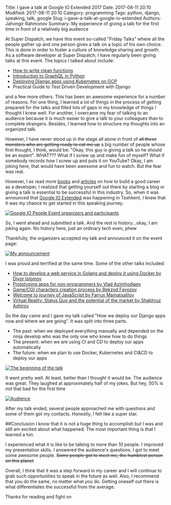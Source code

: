 Title: I gave a talk at Google IO Extended 2017
Date: 2017-08-11 20:10
Modified: 2017-08-11 20:10
Category: programming
Tags: python, django, speaking, talk, google
Slug: i-gave-a-talk-at-google-io-extended
Authors: Jahongir Rahmonov
Summary: My experience of giving a talk for the first time in front of a relatively big audience

At Super Dispatch, we have this event so-called "Friday Talks" where all the people gather up and one person gives a talk on a topic
of his own choice. This is done in order to foster a culture of knowledge sharing and growth. As a software developer at Super Dispatch,
I have regularly been giving talks at this event. The topics I talked about include:
 
- [How to write clean functions](/posts/how-to-write-clean-functions/)
- [Introduction to GraphQL in Python](http://graphql.org/) 
- [Deploying Django apps using Kubernetes on GCP](https://kubernetes.io/)
- Practical Guide to Test Driven Development with Django

and a few more others. This has been an awesome experience for a number of reasons. For one thing, I learned a lot of things in the
process of getting prepared for the talks and filled lots of gaps in my knowledge of things I thought I knew well. For another, 
I overcame my fear of talking to an audience because it is much easier to give a talk to your colleagues than to complete strangers. 
Besides, I learned how to structure my thoughts into an organized talk. 
 
However, I have never stood up in the stage all alone in front of <strike>all these monsters who are getting ready to eat me up</strike>
a big number of people whose first thought, I think, would be: "Okay, this guy is giving a talk so he should be an expert". WHAT???
What if I screw up and make fun of myself? What if somebody records how I screw up and puts it on YouTube? <i class="em em-scream"></i> 
Okay, I am joking here, that would have been awesome and fun to watch. But the fear was real.
 
However, I as read more [books](https://www.amazon.com/Soft-Skills-software-developers-manual/dp/1617292397) and [articles](https://simpleprogrammer.com/2015/01/05/24-quick-tips-to-boost-your-career-as-a-software-engineer-this-year/) 
on how to build a good career as a developer, I realized that getting yourself out there by starting a blog or giving a talk is essential to be successful in this industry.
So, when it was announced that [Google IO Extended](https://www.facebook.com/iutextended/?ref=br_rs) was happening in Tashkent, I knew that it was my chance to get started in this speaking journey. 

<div class="gallery medium">
    <a href="https://s3.amazonaws.com/rahmonov.me/post-images/i-gave-a-talk/after-talks.jpg" rel="lightbox" title="Google IO People">
        <img src="https://s3.amazonaws.com/rahmonov.me/post-images/i-gave-a-talk/after-talks.jpg" alt="Google IO People">
        <span>Event organizers and participants</span>
    </a>
</div>

So, I went ahead and submitted a talk. And the rest is history...okay, I am joking again. No history here, just an ordinary tech even, phew <i class="em em-sleepy"></i>  
 
Thankfully, the organizers accepted my talk and announced it on the event page: 
 
<div class="gallery medium">
    <a href="https://s3.amazonaws.com/rahmonov.me/post-images/i-gave-a-talk/announcing-me.png" rel="lightbox" title="My announcement">
        <img src="https://s3.amazonaws.com/rahmonov.me/post-images/i-gave-a-talk/announcing-me.png" alt="My announcement">
    </a>
</div> 
 
I was proud and terrified at the same time. Some of the other talks included:

- [How to develop a web service in Golang and deploy it using Docker by Diyor Islomov](https://www.facebook.com/iutextended/photos/a.902471193144035.1073741828.902460013145153/1414752278582588/?type=3&permPage=1)
- [Prototyping apps for non-programmers by Vlad Azimhodjaev](https://www.facebook.com/iutextended/photos/a.902471193144035.1073741828.902460013145153/1415300861861063/?type=3)
- [Game/CGI characters creation process by Bekzod Fayozov](https://www.facebook.com/iutextended/photos/a.902471193144035.1073741828.902460013145153/1416110071780142/?type=3)
- [Welcome to journey of JavaScript by Farrux Mamatxalilov](https://www.facebook.com/iutextended/photos/a.902471193144035.1073741828.902460013145153/1416861721704977/?type=3)
- [Virtual Reality: Status Quo and the potential of the market by Shakhruz Ashirov](https://www.facebook.com/iutextended/photos/a.902471193144035.1073741828.902460013145153/1420533894671093/?type=3)

So the day came and I gave my talk called "How we deploy our Django apps now and where we are going". It was split into three parts.

- The past: when we deployed everything manually and depended on the ninja develop who was the only one who knew how to do things
- The present: when we are using CI and CD to deploy our apps automatically
- The future: when we plan to use Docker, Kubernetes and CI&CD to deploy our apps

<div class="gallery medium">
    <a href="https://s3.amazonaws.com/rahmonov.me/post-images/i-gave-a-talk/me-talking.jpg" rel="lightbox" title="The beginning of the talk">
        <img src="https://s3.amazonaws.com/rahmonov.me/post-images/i-gave-a-talk/me-talking.jpg" alt="The beginning of the talk">
    </a>
</div> 

It went pretty well. At least, better than I thought it would be. The audience was great. They laughed at approximately half of my jokes.
But hey, 50% is not that bad for the first time <i class="em em-sunglasses"></i> 

<div class="gallery medium">
    <a href="https://s3.amazonaws.com/rahmonov.me/post-images/i-gave-a-talk/audience.jpg" rel="lightbox" title="Audience">
        <img src="https://s3.amazonaws.com/rahmonov.me/post-images/i-gave-a-talk/audience.jpg" alt="Audience">
    </a>
</div>

After my talk ended, several people approached me with questions and some of them got my contacts. Honestly, I felt like a super star.

##Conclusion
I know that it is not a huge thing to accomplish but I was and still am excited about what happened. The most important thing is that I
learned a ton.

I experienced what it is like to be talking to more than 10 people. I improved my presentation skills. I answered the audience's questions.
I got to meet some awesome people. <s>Some people got to meet me, the humblest person on this planet <i class="em em-grin"></i></s> 

Overall, I think that it was a step forward in my career and I will continue to grab such opportunities to speak in the future as well.
Also, I recommend that you do the same, no matter what you do. Getting oneself out there is what differentiates the successful from the average.

Thanks for reading <i class="em em-innocent"></i> and fight on <i class="em em-muscle"></i>